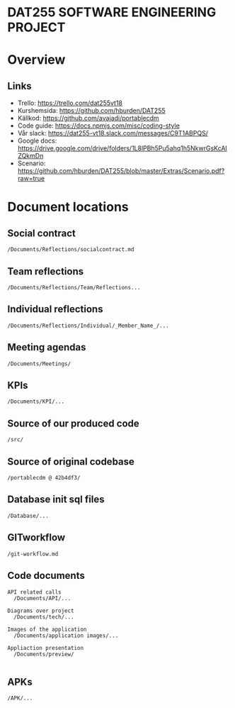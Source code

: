 # DAT255 SOFTWARE ENGINEERING PROJECT

# Overview
## Links
- Trello: https://trello.com/dat255vt18
- Kurshemsida: https://github.com/hburden/DAT255
- Källkod: https://github.com/avajadi/portablecdm
- Code guide: https://docs.npmjs.com/misc/coding-style
- Vår slack: https://dat255-vt18.slack.com/messages/C9T1ABPQS/
- Google docs: https://drive.google.com/drive/folders/1L8lPBh5Pu5ahq1h5NkwrGsKcAIZQkmDn
- Scenario: https://github.com/hburden/DAT255/blob/master/Extras/Scenario.pdf?raw=true

# Document locations
## Social contract
````
/Documents/Reflections/socialcontract.md
````
## Team reflections
````
/Documents/Reflections/Team/Reflections...
````
## Individual reflections
````
/Documents/Reflections/Individual/_Member_Name_/...
````
## Meeting agendas
````
/Documents/Meetings/
````
## KPIs
````
/Documents/KPI/...
````
## Source of our produced code
````
/src/
````
## Source of original codebase
````
/portablecdm @ 42b4df3/
````
## Database init sql files
````
/Database/...
````
## GITworkflow
````
/git-workflow.md
````
## Code documents
````
API related calls
  /Documents/API/...
  
Diagrams over project
  /Documents/tech/...
  
Images of the application
  /Documents/application images/...
  
Appliaction presentation
  /Documents/preview/
  
````
## APKs
````
/APK/...
````

